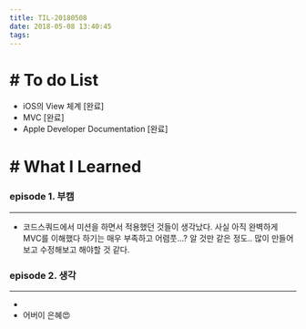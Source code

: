 ```yaml
---
title: TIL-20180508
date: 2018-05-08 13:40:45
tags: 
---
```


# # To do List

- iOS의 View 체계 [완료]
- MVC [완료]
- Apple Developer Documentation [완료]


# # What I Learned

### episode 1. 부캠

---

- 코드스쿼드에서 미션을 하면서 적용했던 것들이 생각났다. 사실 아직 완벽하게 MVC를 이해했다 하기는 매우 부족하고 어렴풋...? 알 것만 같은 정도..
많이 만들어보고 수정해보고 해야할 것 같다.

### episode 2. 생각

---

- 
- 어버이 은혜😍